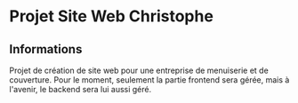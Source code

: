 # Projet Site Web Christophe

## Informations
Projet de création de site web pour une entreprise de menuiserie et de couverture.
Pour le moment, seulement la partie frontend sera gérée, mais à l'avenir, le backend sera lui aussi géré.